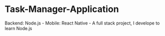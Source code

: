 # Task-Manager-Application
Backend: Node.js -
Mobile: React Native -
A full stack project, I develope to learn Node.js
